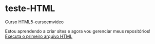 # teste-HTML
 Curso HTML5-cursoemvideo

Estou aprendendo a criar sites e agora vou gerenciar meus repositórios!
<a href = https://github.com/AdrianoSCesar/teste-HTML/index.html> Executa o primeiro arquivo HTML